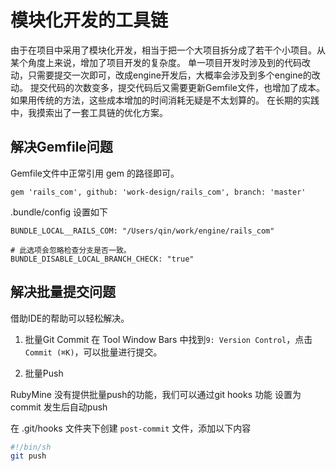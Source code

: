 # 模块化开发的工具链

由于在项目中采用了模块化开发，相当于把一个大项目拆分成了若干个小项目。从某个角度上来说，增加了项目开发的复杂度。
单一项目开发时涉及到的代码改动，只需要提交一次即可，改成engine开发后，大概率会涉及到多个engine的改动。
提交代码的次数变多，提交代码后又需要更新Gemfile文件，也增加了成本。
如果用传统的方法，这些成本增加的时间消耗无疑是不太划算的。
在长期的实践中，我摸索出了一套工具链的优化方案。

## 解决Gemfile问题

Gemfile文件中正常引用 gem 的路径即可。
```
gem 'rails_com', github: 'work-design/rails_com', branch: 'master'
```

.bundle/config 设置如下
```
BUNDLE_LOCAL__RAILS_COM: "/Users/qin/work/engine/rails_com"

# 此选项会忽略检查分支是否一致。
BUNDLE_DISABLE_LOCAL_BRANCH_CHECK: "true"
```

## 解决批量提交问题
借助IDE的帮助可以轻松解决。

1. 批量Git Commit
在 Tool Window Bars 中找到`9: Version Control`，点击`Commit (⌘K)`，可以批量进行提交。

2. 批量Push

RubyMine 没有提供批量push的功能，我们可以通过git hooks 功能 设置为 commit 发生后自动push


在 .git/hooks 文件夹下创建 `post-commit` 文件，添加以下内容
```sh
#!/bin/sh
git push
```

